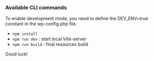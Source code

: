 ### Available CLI commands

To enable development mode, you need to define the DEV_ENV=true constant in the wp-config.php file.

- `npm install`
- `npm run dev` : start local Vite-server
- `npm run build` : final resources build


Good luck!